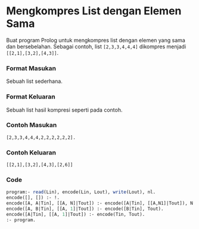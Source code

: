 # Mengkompres List dengan Elemen Sama

Buat program Prolog untuk mengkompres list dengan elemen yang sama dan bersebelahan. Sebagai contoh, list `[2,3,3,4,4,4]` dikompres menjadi `[[2,1],[3,2],[4,3]]`.

### Format Masukan
Sebuah list sederhana.

### Format Keluaran
Sebuah list hasil kompresi seperti pada contoh.

### Contoh Masukan
```
[2,3,3,4,4,4,2,2,2,2,2,2].
```
### Contoh Keluaran
```
[[2,1],[3,2],[4,3],[2,6]]
```
### Code

```pl
program:- read(Lin), encode(Lin, Lout), write(Lout), nl.
encode([], []) :- !.
encode([A, A|Tin], [[A, N]|Tout]) :- encode([A|Tin], [[A,N1]|Tout]), N is N1 + 1.
encode([A, B|Tin], [[A, 1]|Tout]) :- encode([B|Tin], Tout).
encode([A|Tin], [[A, 1]|Tout]) :- encode(Tin, Tout).
:- program.
```
